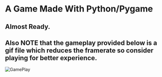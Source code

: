 # A Game Made With Python/Pygame
## Almost Ready.
## Also NOTE that the gameplay provided below is a gif file which reduces the framerate so consider playing for better experience.
![](PlatformerGameClip.gif 'GamePlay')